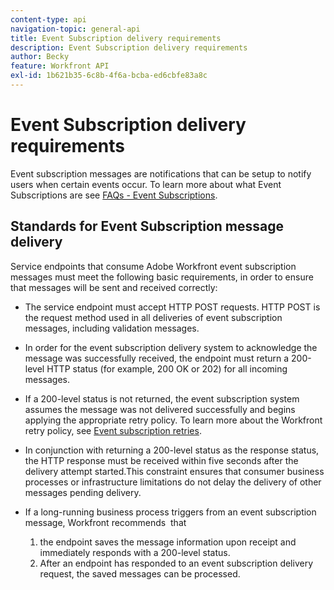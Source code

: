 ```yaml
---
content-type: api
navigation-topic: general-api
title: Event Subscription delivery requirements
description: Event Subscription delivery requirements
author: Becky
feature: Workfront API
exl-id: 1b621b35-6c8b-4f6a-bcba-ed6cbfe83a8c
---
```


# Event Subscription delivery requirements

Event subscription messages are notifications that can be setup to notify users when certain events occur. To learn more about what Event Subscriptions are see [FAQs - Event Subscriptions](../../wf-api/general/event-subs-faq.md).

## Standards for Event Subscription message delivery

Service endpoints that consume Adobe Workfront event subscription messages must meet the following basic requirements, in order to ensure that messages will be sent and received correctly:

* The service endpoint must accept HTTP POST requests. HTTP POST is the request method used in all deliveries of event subscription messages, including validation messages.
 
* In order for the event subscription delivery system to acknowledge the message was successfully received, the endpoint must return a 200-level HTTP status (for example, 200 OK or 202) for all incoming messages.

* If a 200-level status is not returned, the event subscription system assumes the message was not delivered successfully and begins applying the appropriate retry policy. To learn more about the Workfront retry policy, see [Event subscription retries](../../wf-api/api/event-sub-retries.md).

* In conjunction with returning a 200-level status as the response status, the HTTP response must be received within five seconds after the delivery attempt started.This constraint ensures that consumer business processes or infrastructure limitations do not delay the delivery of other messages pending delivery.

* If a long-running business process triggers from an event&nbsp;subscription message, Workfront recommends&nbsp; that

   1. the endpoint saves the message information upon receipt and immediately responds with a 200-level status. 
   1. After an endpoint has responded to an event subscription delivery request, the saved messages can be processed.
